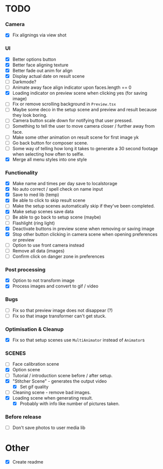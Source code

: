 # TODO 

### Camera
- [x] Fix alignings via view shot

### UI
- [x] Better options button
- [x] Better face aligning texture
- [x] Better fade out anim for align
- [x] Display actual date on result scene
- [ ] Darkmode?
- [ ] Animate away face align indicator upon faces.length == 0
- [x] Loading indicator on preview scene when clicking yes (for saving image)
- [ ] Fix or remove scrolling background in `Preview.tsx`
- [ ] Maybe some deco in the setup scene and preview and result because they look boring.
- [ ] Camera button scale down for notifying that user pressed.
- [ ] Something to tell the user to move camera closer / further away from face.
- [ ] Make some other animation on result scene for first image yk
- [ ] Go back button for composer scene.
- [ ] Some way of telling how long it takes to generate a 30 second footage when selecting how often to selfie.
- [x] Merge all menu styles into one style

### Functionality
- [x] Make name and times per day save to localstorage
- [x] No auto correct / spell check on name input
- [x] Save to med lib (temp)
- [x] Be able to click to skip result scene
- [ ] Make the setup scenes automatically skip if they've been completed.
- [x] Make setup scenes save data
- [ ] Be able to go back to setup scene (maybe)
- [ ] Flashlight (ring light)
- [x] Deactivate buttons in preview scene when removing or saving image
- [x] Stop other button clicking in camera scene when opening preferences or preview
- [ ] Option to use front camera instead
- [ ] Remove all data (images)
- [ ] Confirm click on danger zone in preferences

### Post processing
- [x] Option to not transform image
- [x] Process images and convert to gif / video

### Bugs
- [ ] Fix so that preview image does not disappear (?)
- [ ] Fix so that image transformer can't get stuck.

### Optimisation & Cleanup
- [x] Fix so that setup scenes use `MultiAnimator` instead of `Animator`s 

### SCENES
- [ ] Face calibration scene
- [x] Option scene
- [ ] Tutorial / introduction scene before / after setup.
- [x] "Stitcher Scene" - generates the output video
  - [x] Set gif quality 
- [ ] Cleaning scene - remove bad images.
- [x] Loading scene when generating result.
  - [x] Probably with info like number of pictures taken.

### Before release
- [ ] Don't save photos to user media lib

# Other
- [x] Create readme


